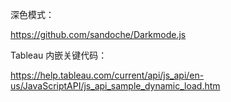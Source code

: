 深色模式：

https://github.com/sandoche/Darkmode.js



Tableau 内嵌关键代码：

https://help.tableau.com/current/api/js_api/en-us/JavaScriptAPI/js_api_sample_dynamic_load.htm